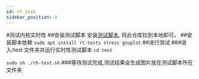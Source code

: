 ```yaml
---
id: rt_test
sidebar_position: 4
---
```


#测试内核实时性
##安装测试脚本
安装[测试脚本](https://github.com/qiayuanliao/Ubuntu-RT-UP-Board),
将此仓库拉到本地即可。
##安装脚本依赖
`sudo apt install rt-tests stress gnuplot`
##进行测试
###进入/test 文件夹并运行实时性测试脚本
`cd test`

`sudo sh ./rh-test.sh`
###等待测试完成,测试结果会生成图片放在测试脚本所在文件夹